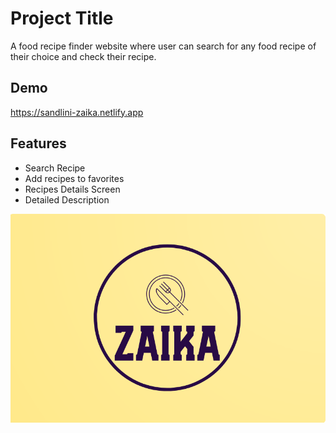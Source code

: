 # Project Title

A food recipe finder website where user can search for any food recipe of their choice and check their recipe. 

## Demo

https://sandlini-zaika.netlify.app


## Features

- Search Recipe
- Add recipes to favorites
- Recipes Details Screen 
- Detailed Description


<!-- ./public/logo.png -->
<img src = "./public/logo.png" />